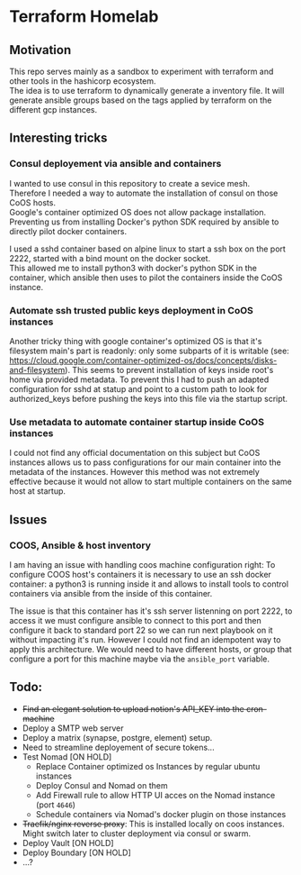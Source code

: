 # Terraform Homelab

## Motivation

This repo serves mainly as a sandbox to experiment with terraform and other tools in the hashicorp ecosystem.  
The idea is to use terraform to dynamically generate a inventory file. It will generate ansible groups based on the tags applied by terraform on the different gcp instances.

## Interesting tricks

### Consul deployement via ansible and containers
I wanted to use consul in this repository to create a sevice mesh.  
Therefore I needed a way to automate the installation of consul on those CoOS hosts.  
Google's container optimized OS does not allow package installation. Preventing us from installing Docker's python SDK required by ansible to directly pilot docker containers.

I used a sshd container based on alpine linux to start a ssh box on the port 2222, started with a bind mount on the docker socket.  
This allowed me to install python3 with docker's python SDK in the container, which ansible then uses to pilot the containers inside the CoOS instance.

### Automate ssh trusted public keys deployment in CoOS instances
Another tricky thing with google container's optimized OS is that it's filesystem main's part is readonly: only some subparts of it is writable (see: https://cloud.google.com/container-optimized-os/docs/concepts/disks-and-filesystem).
This seems to prevent installation of keys inside root's home via provided metadata.
To prevent this I had to push an adapted configuration for sshd at statup and point to a custom path to look for authorized_keys before pushing the keys into this file via the startup script.

### Use metadata to automate container startup inside CoOS instances
I could not find any official documentation on this subject but CoOS instances allows us to pass configurations for our main container into the metadata of the instances. However this method was not extremely effective because it would not allow to start multiple containers on the same host at startup.

## Issues

### COOS, Ansible & host inventory

I am having an issue with handling coos machine configuration right:
To configure COOS host's containers it is necessary to use an ssh docker container: a python3 is running inside it and allows to install tools to control containers via ansible from the inside of this container.

The issue is that this container has it's ssh server listenning on port 2222, to access it we must configure ansible to connect to this port and then configure it back to standard port 22 so we can run next playbook on it without impacting it's run.
However I could not find an idempotent way to apply this architecture.
We would need to have different hosts, or group that configure a port for this machine maybe via the `ansible_port` variable.


## Todo:
- ~~Find an elegant solution to upload notion's API_KEY into the cron-machine~~
- Deploy a SMTP web server
- Deploy a matrix (synapse, postgre, element) setup.
- Need to streamline deployement of secure tokens...
- Test Nomad [ON HOLD]
  - Replace Container optimized os Instances by regular ubuntu instances
  - Deploy Consul and Nomad on them
  - Add Firewall rule to allow HTTP UI acces on the Nomad instance (port `4646`)
  - Schedule containers via Nomad's docker plugin on those instances
- ~~Traefik/nginx reverse proxy~~: This is installed locally on coos instances. Might switch later to cluster deployment via consul or swarm.
- Deploy Vault [ON HOLD]
- Deploy Boundary [ON HOLD]
- ...?